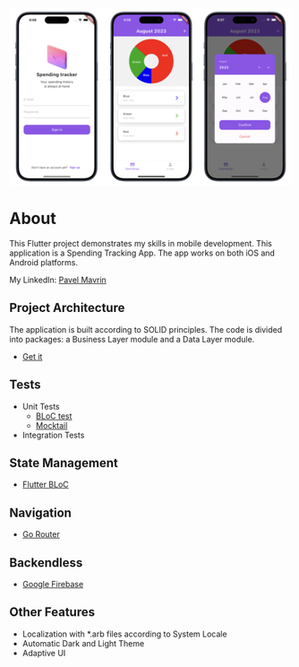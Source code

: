 ![MoneyTracker](https://github.com/mavrinpn/MoneyTracker/raw/main/screenshot_1.png)

# About

This Flutter project demonstrates my skills in mobile development.
This application is a Spending Tracking App.
The app works on both iOS and Android platforms.

My LinkedIn: [Pavel Mavrin](https://www.linkedin.com/in/pavel-mavrin-developer/)

## Project Architecture

The application is built according to SOLID principles. The code is divided into packages: a Business Layer module and a Data Layer module.

- [Get it](https://pub.dev/packages/get_it)

## Tests

- Unit Tests
    - [BLoC test](https://pub.dev/packages/bloc_test)
    - [Mocktail](https://pub.dev/packages/mocktail)
- Integration Tests

## State Management

- [Flutter BLoC](https://pub.dev/packages/flutter_bloc)

## Navigation

- [Go Router](https://pub.dev/packages/go_router)

## Backendless

- [Google Firebase](https://firebase.google.com)

## Other Features

- Localization with *.arb files according to System Locale
- Automatic Dark and Light Theme
- Adaptive UI